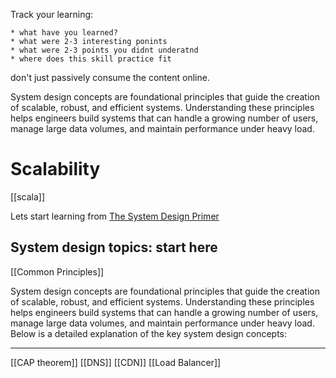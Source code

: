 Track your learning:

	* what have you learned?
	* what were 2-3 interesting ponints
	* what were 2-3 points you didnt underatnd
	* where does this skill practice fit
don't just passively consume the content online.


System design concepts are foundational principles that guide the creation of scalable, robust, and efficient systems. Understanding these principles helps engineers build systems that can handle a growing number of users, manage large data volumes, and maintain performance under heavy load.
# Scalability

[[scala]]

Lets start learning from [The System Design Primer](https://github.com/donnemartin/system-design-primer) 

## System design topics: start here
[[Common Principles]]

System design concepts are foundational principles that guide the creation of scalable, robust, and efficient systems. Understanding these principles helps engineers build systems that can handle a growing number of users, manage large data volumes, and maintain performance under heavy load. Below is a detailed explanation of the key system design concepts:

---
[[CAP theorem]]
[[DNS]]
[[CDN]]
[[Load Balancer]]
